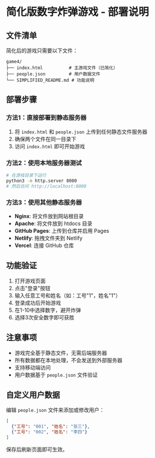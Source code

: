 # 简化版数字炸弹游戏 - 部署说明

## 文件清单

简化后的游戏只需要以下文件：

```
game4/
├── index.html          # 主游戏文件（已简化）
├── people.json         # 用户数据文件
└── SIMPLIFIED_README.md # 功能说明
```

## 部署步骤

### 方法1：直接部署到静态服务器

1. 将 `index.html` 和 `people.json` 上传到任何静态文件服务器
2. 确保两个文件在同一目录下
3. 访问 `index.html` 即可开始游戏

### 方法2：使用本地服务器测试

```bash
# 在游戏目录下运行
python3 -m http.server 8000
# 然后访问 http://localhost:8000
```

### 方法3：使用其他静态服务器

- **Nginx**: 将文件放到网站根目录
- **Apache**: 将文件放到 htdocs 目录
- **GitHub Pages**: 上传到仓库并启用 Pages
- **Netlify**: 拖拽文件夹到 Netlify
- **Vercel**: 连接 GitHub 仓库

## 功能验证

1. 打开游戏页面
2. 点击"登录"按钮
3. 输入任意工号和姓名（如：工号"1"，姓名"1"）
4. 登录成功后开始游戏
5. 在1-10中选择数字，避开炸弹
6. 选择3次安全数字即可获胜

## 注意事项

- 游戏完全基于静态文件，无需后端服务器
- 所有数据都在本地处理，不会发送到外部服务器
- 支持移动端访问
- 用户数据基于 `people.json` 文件验证

## 自定义用户数据

编辑 `people.json` 文件来添加或修改用户：

```json
[
  {"工号": "001", "姓名": "张三"},
  {"工号": "002", "姓名": "李四"}
]
```

保存后刷新页面即可生效。
